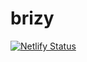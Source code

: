 # brizy
[![Netlify Status](https://api.netlify.com/api/v1/badges/4009d689-9fc0-4d78-8192-db86cbd348fa/deploy-status)](https://app.netlify.com/sites/competent-lamarr-baa170/deploys)
